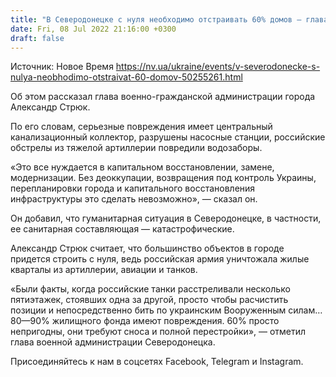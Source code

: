 ```yaml
---
title: "В Северодонецке с нуля необходимо отстраивать 60% домов — глава ВА"
date: Fri, 08 Jul 2022 21:16:00 +0300
draft: false
---
```

Источник: Новое Время https://nv.ua/ukraine/events/v-severodonecke-s-nulya-neobhodimo-otstraivat-60-domov-50255261.html


 Об этом рассказал глава военно-гражданской администрации города Александр Стрюк.

По его словам, серьезные повреждения имеет центральный канализационный коллектор, разрушены насосные станции, российские обстрелы из тяжелой артиллерии повредили водозаборы.

«Это все нуждается в капитальном восстановлении, замене, модернизации. Без деоккупации, возвращения под контроль Украины, перепланировки города и капитального восстановления инфраструктуры это сделать невозможно», — сказал он.

Он добавил, что гуманитарная ситуация в Северодонецке, в частности, ее санитарная составляющая — катастрофические.

Александр Стрюк считает, что большинство объектов в городе придется строить с нуля, ведь российская армия уничтожала жилые кварталы из артиллерии, авиации и танков.

«Были факты, когда российские танки расстреливали несколько пятиэтажек, стоявших одна за другой, просто чтобы расчистить позиции и непосредственно бить по украинским Вооруженным силам… 80—90% жилищного фонда имеют повреждения. 60% просто непригодны, они требуют сноса и полной перестройки», — отметил глава военной администрации Северодонецка.

Присоединяйтесь к нам в соцсетях Facebook, Telegram и Instagram.
